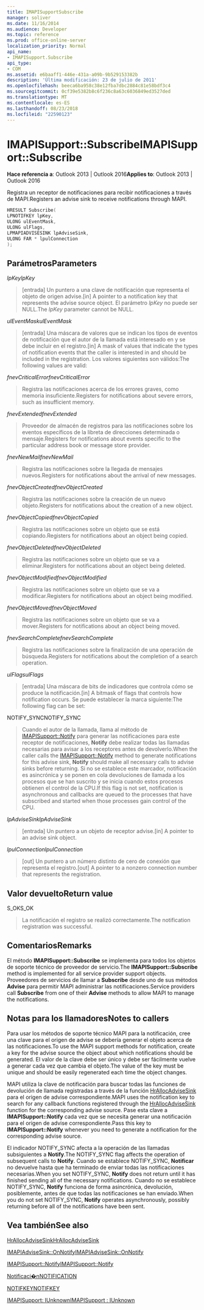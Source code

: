 ```yaml
---
title: IMAPISupportSubscribe
manager: soliver
ms.date: 11/16/2014
ms.audience: Developer
ms.topic: reference
ms.prod: office-online-server
localization_priority: Normal
api_name:
- IMAPISupport.Subscribe
api_type:
- COM
ms.assetid: e6baaff1-446e-431a-a09b-9b529153382b
description: 'Última modificación: 23 de julio de 2011'
ms.openlocfilehash: beeca6ba958c38e12fba7dbc2884c81e58bdf3c4
ms.sourcegitcommit: 0cf39e5382b8c6f236c8a63c6036849ed3527ded
ms.translationtype: MT
ms.contentlocale: es-ES
ms.lasthandoff: 08/23/2018
ms.locfileid: "22590123"
---
```

# <a name="imapisupportsubscribe"></a><span data-ttu-id="dca14-103">IMAPISupport::Subscribe</span><span class="sxs-lookup"><span data-stu-id="dca14-103">IMAPISupport::Subscribe</span></span>

  
  
<span data-ttu-id="dca14-104">**Hace referencia a**: Outlook 2013 | Outlook 2016</span><span class="sxs-lookup"><span data-stu-id="dca14-104">**Applies to**: Outlook 2013 | Outlook 2016</span></span> 
  
<span data-ttu-id="dca14-105">Registra un receptor de notificaciones para recibir notificaciones a través de MAPI.</span><span class="sxs-lookup"><span data-stu-id="dca14-105">Registers an advise sink to receive notifications through MAPI.</span></span>
  
```cpp
HRESULT Subscribe(
LPNOTIFKEY lpKey,
ULONG ulEventMask,
ULONG ulFlags,
LPMAPIADVISESINK lpAdviseSink,
ULONG FAR * lpulConnection
);
```

## <a name="parameters"></a><span data-ttu-id="dca14-106">Parámetros</span><span class="sxs-lookup"><span data-stu-id="dca14-106">Parameters</span></span>

 <span data-ttu-id="dca14-107">_lpKey_</span><span class="sxs-lookup"><span data-stu-id="dca14-107">_lpKey_</span></span>
  
> <span data-ttu-id="dca14-108">[entrada] Un puntero a una clave de notificación que representa el objeto de origen advise.</span><span class="sxs-lookup"><span data-stu-id="dca14-108">[in] A pointer to a notification key that represents the advise source object.</span></span> <span data-ttu-id="dca14-109">El parámetro _lpKey_ no puede ser NULL.</span><span class="sxs-lookup"><span data-stu-id="dca14-109">The  _lpKey_ parameter cannot be NULL.</span></span> 
    
 <span data-ttu-id="dca14-110">_ulEventMask_</span><span class="sxs-lookup"><span data-stu-id="dca14-110">_ulEventMask_</span></span>
  
> <span data-ttu-id="dca14-111">[entrada] Una máscara de valores que se indican los tipos de eventos de notificación que el autor de la llamada está interesado en y se debe incluir en el registro.</span><span class="sxs-lookup"><span data-stu-id="dca14-111">[in] A mask of values that indicate the types of notification events that the caller is interested in and should be included in the registration.</span></span> <span data-ttu-id="dca14-112">Los valores siguientes son válidos:</span><span class="sxs-lookup"><span data-stu-id="dca14-112">The following values are valid:</span></span>
    
 <span data-ttu-id="dca14-113">_fnevCriticalError_</span><span class="sxs-lookup"><span data-stu-id="dca14-113">_fnevCriticalError_</span></span>
  
> <span data-ttu-id="dca14-114">Registra las notificaciones acerca de los errores graves, como memoria insuficiente.</span><span class="sxs-lookup"><span data-stu-id="dca14-114">Registers for notifications about severe errors, such as insufficient memory.</span></span>
    
 <span data-ttu-id="dca14-115">_fnevExtended_</span><span class="sxs-lookup"><span data-stu-id="dca14-115">_fnevExtended_</span></span>
  
> <span data-ttu-id="dca14-116">Proveedor de almacén de registros para las notificaciones sobre los eventos específicos de la libreta de direcciones determinada o mensaje.</span><span class="sxs-lookup"><span data-stu-id="dca14-116">Registers for notifications about events specific to the particular address book or message store provider.</span></span>
    
 <span data-ttu-id="dca14-117">_fnevNewMail_</span><span class="sxs-lookup"><span data-stu-id="dca14-117">_fnevNewMail_</span></span>
  
> <span data-ttu-id="dca14-118">Registra las notificaciones sobre la llegada de mensajes nuevos.</span><span class="sxs-lookup"><span data-stu-id="dca14-118">Registers for notifications about the arrival of new messages.</span></span> 
    
 <span data-ttu-id="dca14-119">_fnevObjectCreated_</span><span class="sxs-lookup"><span data-stu-id="dca14-119">_fnevObjectCreated_</span></span>
  
> <span data-ttu-id="dca14-120">Registra las notificaciones sobre la creación de un nuevo objeto.</span><span class="sxs-lookup"><span data-stu-id="dca14-120">Registers for notifications about the creation of a new object.</span></span>
    
 <span data-ttu-id="dca14-121">_fnevObjectCopied_</span><span class="sxs-lookup"><span data-stu-id="dca14-121">_fnevObjectCopied_</span></span>
  
> <span data-ttu-id="dca14-122">Registra las notificaciones sobre un objeto que se está copiando.</span><span class="sxs-lookup"><span data-stu-id="dca14-122">Registers for notifications about an object being copied.</span></span>
    
 <span data-ttu-id="dca14-123">_fnevObjectDeleted_</span><span class="sxs-lookup"><span data-stu-id="dca14-123">_fnevObjectDeleted_</span></span>
  
> <span data-ttu-id="dca14-124">Registra las notificaciones sobre un objeto que se va a eliminar.</span><span class="sxs-lookup"><span data-stu-id="dca14-124">Registers for notifications about an object being deleted.</span></span>
    
 <span data-ttu-id="dca14-125">_fnevObjectModified_</span><span class="sxs-lookup"><span data-stu-id="dca14-125">_fnevObjectModified_</span></span>
  
> <span data-ttu-id="dca14-126">Registra las notificaciones sobre un objeto que se va a modificar.</span><span class="sxs-lookup"><span data-stu-id="dca14-126">Registers for notifications about an object being modified.</span></span>
    
 <span data-ttu-id="dca14-127">_fnevObjectMoved_</span><span class="sxs-lookup"><span data-stu-id="dca14-127">_fnevObjectMoved_</span></span>
  
> <span data-ttu-id="dca14-128">Registra las notificaciones sobre un objeto que se va a mover.</span><span class="sxs-lookup"><span data-stu-id="dca14-128">Registers for notifications about an object being moved.</span></span>
    
 <span data-ttu-id="dca14-129">_fnevSearchComplete_</span><span class="sxs-lookup"><span data-stu-id="dca14-129">_fnevSearchComplete_</span></span>
  
> <span data-ttu-id="dca14-130">Registra las notificaciones sobre la finalización de una operación de búsqueda.</span><span class="sxs-lookup"><span data-stu-id="dca14-130">Registers for notifications about the completion of a search operation.</span></span>
    
 <span data-ttu-id="dca14-131">_ulFlags_</span><span class="sxs-lookup"><span data-stu-id="dca14-131">_ulFlags_</span></span>
  
> <span data-ttu-id="dca14-132">[entrada] Una máscara de bits de indicadores que controla cómo se produce la notificación.</span><span class="sxs-lookup"><span data-stu-id="dca14-132">[in] A bitmask of flags that controls how notification occurs.</span></span> <span data-ttu-id="dca14-133">Se puede establecer la marca siguiente:</span><span class="sxs-lookup"><span data-stu-id="dca14-133">The following flag can be set:</span></span>
    
<span data-ttu-id="dca14-134">NOTIFY_SYNC</span><span class="sxs-lookup"><span data-stu-id="dca14-134">NOTIFY_SYNC</span></span> 
  
> <span data-ttu-id="dca14-135">Cuando el autor de la llamada, llama al método de [IMAPISupport::Notify](imapisupport-notify.md) para generar las notificaciones para este receptor de notificaciones, **Notify** debe realizar todas las llamadas necesarias para avisar a los receptores antes de devolverlo.</span><span class="sxs-lookup"><span data-stu-id="dca14-135">When the caller calls the [IMAPISupport::Notify](imapisupport-notify.md) method to generate notifications for this advise sink, **Notify** should make all necessary calls to advise sinks before returning.</span></span> <span data-ttu-id="dca14-136">Si no se establece este marcador, notificación es asincrónica y se ponen en cola devoluciones de llamada a los procesos que se han suscrito y se inicia cuando estos procesos obtienen el control de la CPU.</span><span class="sxs-lookup"><span data-stu-id="dca14-136">If this flag is not set, notification is asynchronous and callbacks are queued to the processes that have subscribed and started when those processes gain control of the CPU.</span></span> 
    
 <span data-ttu-id="dca14-137">_lpAdviseSink_</span><span class="sxs-lookup"><span data-stu-id="dca14-137">_lpAdviseSink_</span></span>
  
> <span data-ttu-id="dca14-138">[entrada] Un puntero a un objeto de receptor advise.</span><span class="sxs-lookup"><span data-stu-id="dca14-138">[in] A pointer to an advise sink object.</span></span> 
    
 <span data-ttu-id="dca14-139">_lpulConnection_</span><span class="sxs-lookup"><span data-stu-id="dca14-139">_lpulConnection_</span></span>
  
> <span data-ttu-id="dca14-140">[out] Un puntero a un número distinto de cero de conexión que representa el registro.</span><span class="sxs-lookup"><span data-stu-id="dca14-140">[out] A pointer to a nonzero connection number that represents the registration.</span></span>
    
## <a name="return-value"></a><span data-ttu-id="dca14-141">Valor devuelto</span><span class="sxs-lookup"><span data-stu-id="dca14-141">Return value</span></span>

<span data-ttu-id="dca14-142">S_OK</span><span class="sxs-lookup"><span data-stu-id="dca14-142">S_OK</span></span> 
  
> <span data-ttu-id="dca14-143">La notificación el registro se realizó correctamente.</span><span class="sxs-lookup"><span data-stu-id="dca14-143">The notification registration was successful.</span></span>
    
## <a name="remarks"></a><span data-ttu-id="dca14-144">Comentarios</span><span class="sxs-lookup"><span data-stu-id="dca14-144">Remarks</span></span>

<span data-ttu-id="dca14-145">El método **IMAPISupport::Subscribe** se implementa para todos los objetos de soporte técnico de proveedor de servicio.</span><span class="sxs-lookup"><span data-stu-id="dca14-145">The **IMAPISupport::Subscribe** method is implemented for all service provider support objects.</span></span> <span data-ttu-id="dca14-146">Proveedores de servicios de llamar a **Subscribe** desde uno de sus métodos **Advise** para permitir MAPI administrar las notificaciones.</span><span class="sxs-lookup"><span data-stu-id="dca14-146">Service providers call **Subscribe** from one of their **Advise** methods to allow MAPI to manage the notifications.</span></span> 
  
## <a name="notes-to-callers"></a><span data-ttu-id="dca14-147">Notas para los llamadores</span><span class="sxs-lookup"><span data-stu-id="dca14-147">Notes to callers</span></span>

<span data-ttu-id="dca14-148">Para usar los métodos de soporte técnico MAPI para la notificación, cree una clave para el origen de advise se debería generar el objeto acerca de las notificaciones.</span><span class="sxs-lookup"><span data-stu-id="dca14-148">To use the MAPI support methods for notification, create a key for the advise source the object about which notifications should be generated.</span></span> <span data-ttu-id="dca14-149">El valor de la clave debe ser único y debe ser fácilmente vuelve a generar cada vez que cambia el objeto.</span><span class="sxs-lookup"><span data-stu-id="dca14-149">The value of the key must be unique and should be easily regenerated each time the object changes.</span></span> 
  
<span data-ttu-id="dca14-150">MAPI utiliza la clave de notificación para buscar todas las funciones de devolución de llamada registradas a través de la función [HrAllocAdviseSink](hrallocadvisesink.md) para el origen de advise correspondiente.</span><span class="sxs-lookup"><span data-stu-id="dca14-150">MAPI uses the notification key to search for any callback functions registered through the [HrAllocAdviseSink](hrallocadvisesink.md) function for the corresponding advise source.</span></span> <span data-ttu-id="dca14-151">Pase esta clave a **IMAPISupport::Notify** cada vez que se necesita generar una notificación para el origen de advise correspondiente.</span><span class="sxs-lookup"><span data-stu-id="dca14-151">Pass this key to **IMAPISupport::Notify** whenever you need to generate a notification for the corresponding advise source.</span></span> 
  
<span data-ttu-id="dca14-152">El indicador NOTIFY_SYNC afecta a la operación de las llamadas subsiguientes a **Notify**.</span><span class="sxs-lookup"><span data-stu-id="dca14-152">The NOTIFY_SYNC flag affects the operation of subsequent calls to **Notify**.</span></span> <span data-ttu-id="dca14-153">Cuando se establece NOTIFY_SYNC, **Notificar** no devuelve hasta que ha terminado de enviar todas las notificaciones necesarias.</span><span class="sxs-lookup"><span data-stu-id="dca14-153">When you set NOTIFY_SYNC, **Notify** does not return until it has finished sending all of the necessary notifications.</span></span> <span data-ttu-id="dca14-154">Cuando no se establece NOTIFY_SYNC, **Notify** funciona de forma asincrónica, devolución, posiblemente, antes de que todas las notificaciones se han enviado.</span><span class="sxs-lookup"><span data-stu-id="dca14-154">When you do not set NOTIFY_SYNC, **Notify** operates asynchronously, possibly returning before all of the notifications have been sent.</span></span> 
  
## <a name="see-also"></a><span data-ttu-id="dca14-155">Vea también</span><span class="sxs-lookup"><span data-stu-id="dca14-155">See also</span></span>



[<span data-ttu-id="dca14-156">HrAllocAdviseSink</span><span class="sxs-lookup"><span data-stu-id="dca14-156">HrAllocAdviseSink</span></span>](hrallocadvisesink.md)
  
[<span data-ttu-id="dca14-157">IMAPIAdviseSink::OnNotify</span><span class="sxs-lookup"><span data-stu-id="dca14-157">IMAPIAdviseSink::OnNotify</span></span>](imapiadvisesink-onnotify.md)
  
[<span data-ttu-id="dca14-158">IMAPISupport::Notify</span><span class="sxs-lookup"><span data-stu-id="dca14-158">IMAPISupport::Notify</span></span>](imapisupport-notify.md)
  
[<span data-ttu-id="dca14-159">Notificaci�n</span><span class="sxs-lookup"><span data-stu-id="dca14-159">NOTIFICATION</span></span>](notification.md)
  
[<span data-ttu-id="dca14-160">NOTIFKEY</span><span class="sxs-lookup"><span data-stu-id="dca14-160">NOTIFKEY</span></span>](notifkey.md)
  
[<span data-ttu-id="dca14-161">IMAPISupport: IUnknown</span><span class="sxs-lookup"><span data-stu-id="dca14-161">IMAPISupport : IUnknown</span></span>](imapisupportiunknown.md)

